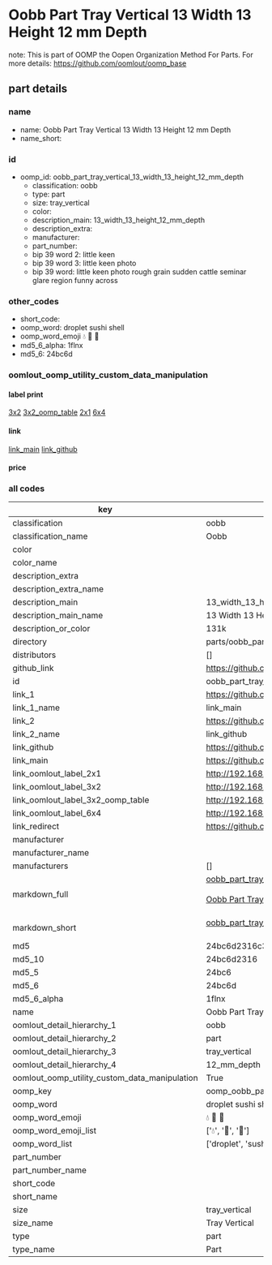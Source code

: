 # Oobb Part Tray Vertical 13 Width 13 Height 12 mm Depth  

note: This is part of OOMP the Oopen Organization Method For Parts. For more details: https://github.com/oomlout/oomp_base

##  part details
  







### name
* name: Oobb Part Tray Vertical 13 Width 13 Height 12 mm Depth
* name_short: 
### id
* oomp_id: oobb_part_tray_vertical_13_width_13_height_12_mm_depth
  * classification: oobb
  * type: part
  * size: tray_vertical
  * color: 
  * description_main: 13_width_13_height_12_mm_depth
  * description_extra: 
  * manufacturer: 
  * part_number: 
  * bip 39 word 2: little keen
  * bip 39 word 3: little keen photo
  * bip 39 word: little keen photo rough grain sudden cattle seminar glare region funny across

### other_codes
* short_code: 
* oomp_word: droplet sushi shell
* oomp_word_emoji :droplet: :sushi: :shell:
* md5_6_alpha: 1flnx
* md5_6: 24bc6d






### oomlout_oomp_utility_custom_data_manipulation
#### label print
[3x2](http://192.168.1.245:1112/?label=oomp%201flnx)
[3x2_oomp_table](http://192.168.1.108:1112/?label=oomp%201flnx)
[2x1](http://192.168.1.242:1112/?label=oomp%201flnx)
[6x4](http://192.168.1.55:1112/?label=oomp%201flnx)    

#### link

[link_main](https://github.com/oomlout/oomlout_oomp_version_1_messy/tree/main/parts/oobb_part_tray_vertical_13_width_13_height_12_mm_depth) [link_github](https://github.com/oomlout/oomlout_oomp_version_1_messy/tree/main/parts/oobb_part_tray_vertical_13_width_13_height_12_mm_depth)                             

#### price







### all codes 
| key | value |  
| --- | --- |  
| classification | oobb |  
| classification_name | Oobb |  
| color |  |  
| color_name |  |  
| description_extra |  |  
| description_extra_name |  |  
| description_main | 13_width_13_height_12_mm_depth |  
| description_main_name | 13 Width 13 Height 12 mm Depth |  
| description_or_color | 131k |  
| directory | parts/oobb_part_tray_vertical_13_width_13_height_12_mm_depth |  
| distributors | [] |  
| github_link | https://github.com/oomlout/oomlout_oomp_part_src/tree/main/parts/oobb_part_tray_vertical_13_width_13_height_12_mm_depth |  
| id | oobb_part_tray_vertical_13_width_13_height_12_mm_depth |  
| link_1 | https://github.com/oomlout/oomlout_oomp_version_1_messy/tree/main/parts/oobb_part_tray_vertical_13_width_13_height_12_mm_depth |  
| link_1_name | link_main |  
| link_2 | https://github.com/oomlout/oomlout_oomp_version_1_messy/tree/main/parts/oobb_part_tray_vertical_13_width_13_height_12_mm_depth |  
| link_2_name | link_github |  
| link_github | https://github.com/oomlout/oomlout_oomp_version_1_messy/tree/main/parts/oobb_part_tray_vertical_13_width_13_height_12_mm_depth |  
| link_main | https://github.com/oomlout/oomlout_oomp_version_1_messy/tree/main/parts/oobb_part_tray_vertical_13_width_13_height_12_mm_depth |  
| link_oomlout_label_2x1 | http://192.168.1.242:1112/?label=oomp%201flnx |  
| link_oomlout_label_3x2 | http://192.168.1.245:1112/?label=oomp%201flnx |  
| link_oomlout_label_3x2_oomp_table | http://192.168.1.108:1112/?label=oomp%201flnx |  
| link_oomlout_label_6x4 | http://192.168.1.55:1112/?label=oomp%201flnx |  
| link_redirect | https://github.com/oomlout/oomlout_oomp_version_1_messy/tree/main/parts/oobb_part_tray_vertical_13_width_13_height_12_mm_depth |  
| manufacturer |  |  
| manufacturer_name |  |  
| manufacturers | [] |  
| markdown_full | [oobb_part_tray_vertical_13_width_13_height_12_mm_depth](none)<br>[](none)<br>[Oobb Part Tray Vertical 13 Width 13 Height 12 Mm Depth](none)<br><br> |  
| markdown_short | [oobb_part_tray_vertical_13_width_13_height_12_mm_depth](none)<br><br> |  
| md5 | 24bc6d2316c3848b6232cbc5475e6c14 |  
| md5_10 | 24bc6d2316 |  
| md5_5 | 24bc6 |  
| md5_6 | 24bc6d |  
| md5_6_alpha | 1flnx |  
| name | Oobb Part Tray Vertical 13 Width 13 Height 12 mm Depth |  
| oomlout_detail_hierarchy_1 | oobb |  
| oomlout_detail_hierarchy_2 | part |  
| oomlout_detail_hierarchy_3 | tray_vertical |  
| oomlout_detail_hierarchy_4 | 12_mm_depth |  
| oomlout_oomp_utility_custom_data_manipulation | True |  
| oomp_key | oomp_oobb_part_tray_vertical_13_width_13_height_12_mm_depth |  
| oomp_word | droplet sushi shell |  
| oomp_word_emoji | :droplet: :sushi: :shell: |  
| oomp_word_emoji_list | [':droplet:', ':sushi:', ':shell:'] |  
| oomp_word_list | ['droplet', 'sushi', 'shell'] |  
| part_number |  |  
| part_number_name |  |  
| short_code |  |  
| short_name |  |  
| size | tray_vertical |  
| size_name | Tray Vertical |  
| type | part |  
| type_name | Part |  
